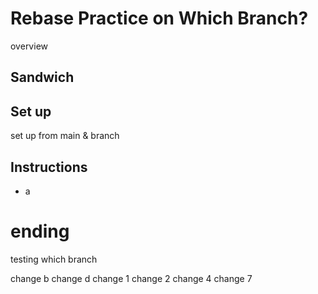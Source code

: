# Rebase Practice on Which Branch?

overview
## Sandwich

## Set up

set up from main & branch

## Instructions

* a

# ending

testing which branch

change b
change d
change 1
change 2
change 4
change 7
